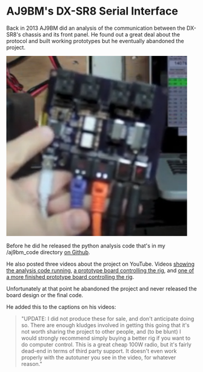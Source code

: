 # AJ9BM's DX-SR8 Serial Interface

Back in 2013 AJ9BM did an analysis of the communication between the DX-SR8's chassis and its front panel. He found out a great deal about the protocol and built working prototypes but he eventually abandoned the project.
 
![aj9bm's board](./images/aj9bm_board_small.png "aj9bm's board")

Before he did he released the python analysis code that's in my /aj9bm_code directory [on Github](https://github.com/jbm9/dxsr8_serial).

He also posted three videos about the project on YouTube. Videos [showing the analysis code running](https://www.youtube.com/watch?v=cRo2k7FbKFA), [a prototype board controlling the rig](https://www.youtube.com/watch?v=0eBNIf6Rozc), and [one of a more finished prototype board controlling the rig](https://www.youtube.com/watch?v=aqtLbdCvwj8).

Unfortunately at that point he abandoned the project and never released the board design or the final code.

He added this to the captions on his videos:

> "UPDATE: I did not produce these for sale, and don't anticipate doing so.  There are enough kludges involved in getting this going that it's not worth sharing the project to other people, and (to be blunt) I would strongly recommend simply buying a better rig if you want to do computer control.  This is a great cheap 100W radio, but it's fairly dead-end in terms of third party support.  It doesn't even work properly with the autotuner you see in the video, for whatever reason."

